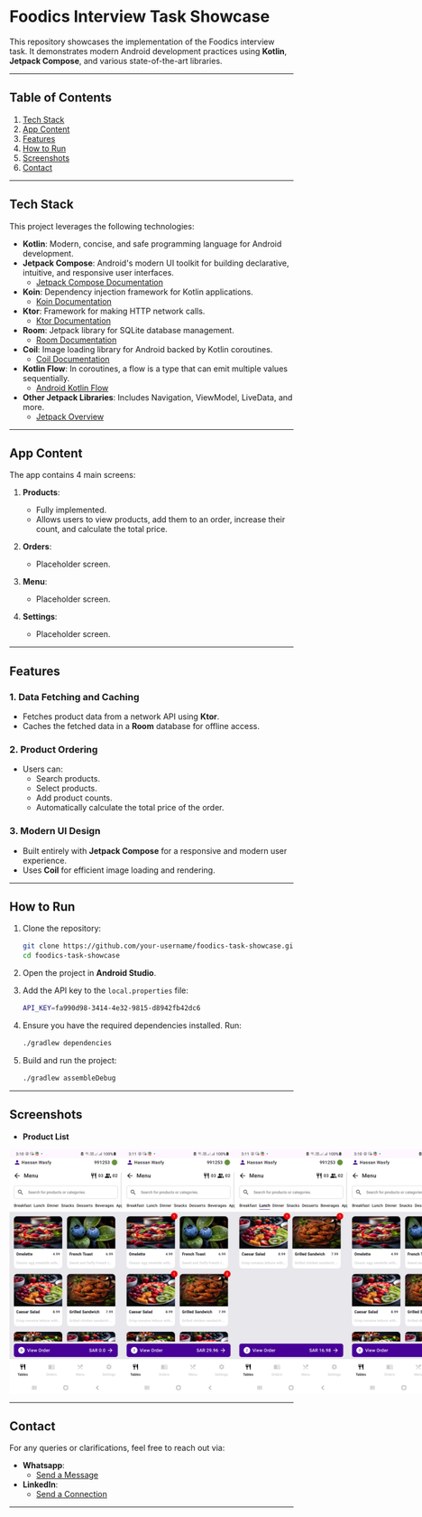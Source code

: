 # Foodics Interview Task Showcase

This repository showcases the implementation of the Foodics interview task. It demonstrates modern Android development practices using **Kotlin**, **Jetpack Compose**, and various state-of-the-art libraries.

---

## Table of Contents

1. [Tech Stack](#tech-stack)
2. [App Content](#app-content)
3. [Features](#features)
4. [How to Run](#how-to-run)
5. [Screenshots](#screenshots)
6. [Contact](#contact)

---

## Tech Stack

This project leverages the following technologies:

- **Kotlin**: Modern, concise, and safe programming language for Android development.
- **Jetpack Compose**: Android's modern UI toolkit for building declarative, intuitive, and responsive user interfaces.
  - [Jetpack Compose Documentation](https://developer.android.com/jetpack/compose)
- **Koin**: Dependency injection framework for Kotlin applications.
  - [Koin Documentation](https://insert-koin.io/)
- **Ktor**: Framework for making HTTP network calls.
  - [Ktor Documentation](https://ktor.io/)
- **Room**: Jetpack library for SQLite database management.
  - [Room Documentation](https://developer.android.com/training/data-storage/room)
- **Coil**: Image loading library for Android backed by Kotlin coroutines.
  - [Coil Documentation](https://coil-kt.github.io/coil/)
- **Kotlin Flow**: In coroutines, a flow is a type that can emit multiple values sequentially.
  - [Android Kotlin Flow](https://developer.android.com/kotlin/flow)
- **Other Jetpack Libraries**: Includes Navigation, ViewModel, LiveData, and more.
  - [Jetpack Overview](https://developer.android.com/jetpack)

---

## App Content

The app contains 4 main screens:

1. **Products**:
   - Fully implemented.
   - Allows users to view products, add them to an order, increase their count, and calculate the total price.

2. **Orders**:
   - Placeholder screen.

3. **Menu**:
   - Placeholder screen.

4. **Settings**:
   - Placeholder screen.

---

## Features

### 1. Data Fetching and Caching
- Fetches product data from a network API using **Ktor**.
- Caches the fetched data in a **Room** database for offline access.

### 2. Product Ordering
- Users can:
  - Search products.
  - Select products.
  - Add product counts.
  - Automatically calculate the total price of the order.

### 3. Modern UI Design
- Built entirely with **Jetpack Compose** for a responsive and modern user experience.
- Uses **Coil** for efficient image loading and rendering.

---

## How to Run

1. Clone the repository:
   ```bash
   git clone https://github.com/your-username/foodics-task-showcase.git
   cd foodics-task-showcase
   ```

2. Open the project in **Android Studio**.

3. Add the API key to the `local.properties` file:
   ```bash
   API_KEY=fa990d98-3414-4e32-9815-d8942fb42dc6
   ```
   
4. Ensure you have the required dependencies installed. Run:
   ```bash
   ./gradlew dependencies
   ```

5. Build and run the project:
   ```bash
   ./gradlew assembleDebug
   ```

---

## Screenshots
- **Product List**
<div style="display: flex; justify-content: space-around; align-items: center;">

<img src="screenshots/Screenshot_20241228_081026.png" alt="Product List" width="200" />
<img src="screenshots/Screenshot_20241228_081110.png" alt="Product List" width="200" />
<img src="screenshots/Screenshot_20241228_081157.png" alt="Product List" width="200" />
<img src="screenshots/Screenshot_20241228_081026.png" alt="Product List" width="200" />
<img src="screenshots/Screenshot_20241228_081254.png" alt="Product List" width="200" />
<img src="screenshots/Screenshot_20241228_084929.png" alt="Product List" width="600" />

</div>


---

## Contact

For any queries or clarifications, feel free to reach out via:
- **Whatsapp**:
    - [Send a Message](https://wa.me/+201508043285)
- **LinkedIn**:
    - [Send a Connection](https://www.linkedin.com/in/hassanwasfy7/)
---
